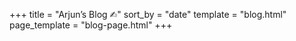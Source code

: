 +++
title = "Arjun’s Blog ✍︎"
sort_by = "date"
template = "blog.html"
page_template = "blog-page.html"
+++
